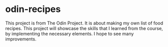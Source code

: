 # odin-recipes

This project is from The Odin Project. It is about making my own list of food recipes. This project will showcase the skills that I learned from the course, by implementing the necessary elements. I hope to see many improvements.